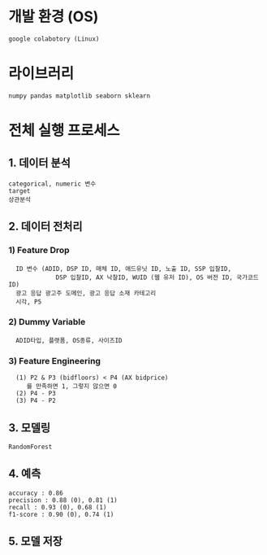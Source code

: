 # 개발 환경 (OS)
    google colabotory (Linux)

# 라이브러리
    numpy pandas matplotlib seaborn sklearn 

# 전체 실행 프로세스
## 1. 데이터 분석
    categorical, numeric 변수
    target
    상관분석

## 2. 데이터 전처리
### 1) Feature Drop
      ID 변수 (ADID, DSP ID, 매체 ID, 애드유닛 ID, 노출 ID, SSP 입찰ID,
                 DSP 입찰ID, AX 낙찰ID, WUID (웹 유저 ID), OS 버전 ID, 국가코드 ID)
      광고 응답 광고주 도메인, 광고 응답 소재 카테고리
      시각, P5
      
### 2) Dummy Variable
      ADID타입, 플랫폼, OS종류, 사이즈ID

### 3) Feature Engineering
      (1) P2 & P3 (bidfloors) < P4 (AX bidprice)
         를 만족하면 1, 그렇지 않으면 0
      (2) P4 - P3
      (3) P4 - P2

## 3. 모델링
    RandomForest

## 4. 예측
    accuracy : 0.86
    precision : 0.88 (0), 0.81 (1)
    recall : 0.93 (0), 0.68 (1)
    f1-score : 0.90 (0), 0.74 (1)
    
## 5. 모델 저장
